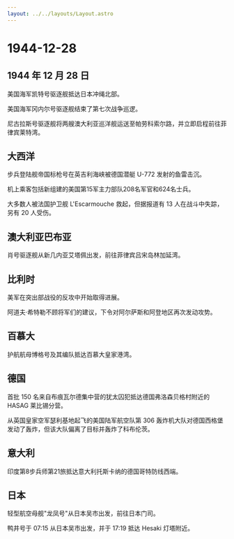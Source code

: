 ```yaml
---
layout: ../../layouts/Layout.astro
---
```


# 1944-12-28

## 1944 年 12 月 28 日

美国海军凯特号驱逐舰抵达日本冲绳北部。

美国海军冈内尔号驱逐舰结束了第七次战争巡逻。

尼古拉斯号驱逐舰将两艘澳大利亚巡洋舰运送至帕劳科索尔路，并立即启程前往菲律宾莱特湾。

## 大西洋

步兵登陆舰帝国标枪号在英吉利海峡被德国潜艇 U-772 发射的鱼雷击沉。

机上乘客包括新组建的美国第15军主力部队208名军官和624名士兵。

大多数人被法国护卫舰 L\'Escarmouche 救起，但据报道有 13
人在战斗中失踪，另有 20 人受伤。

## 澳大利亚巴布亚

肖号驱逐舰从新几内亚艾塔佩出发，前往菲律宾吕宋岛林加延湾。

## 比利时

美军在突出部战役的反攻中开始取得进展。

阿道夫·希特勒不顾将军们的建议，下令对阿尔萨斯和阿登地区再次发动攻势。

## 百慕大

护航航母博格号及其编队抵达百慕大皇家港湾。

## 德国

首批 150 名来自布痕瓦尔德集中营的犹太囚犯抵达德国弗洛森贝格村附近的
HASAG 莱比锡分营。

从英国皇家空军瑟利基地起飞的美国陆军航空队第 306
轰炸机大队对德国西格堡发动了轰炸，但该大队偏离了目标并轰炸了科布伦茨。

## 意大利

印度第8步兵师第21旅抵达意大利托斯卡纳的德国哥特防线西端。

## 日本

轻型航空母舰"龙凤号"从日本吴市出发，前往日本门司。

鸭井号于 07:15 从日本吴市出发，并于 17:19 抵达 Hesaki 灯塔附近。